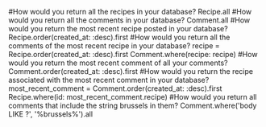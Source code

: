 #How would you return all the recipes in your database?
Recipe.all
#How would you return all the comments in your database?
Comment.all
#How would you return the most recent recipe posted in your database?
Recipe.order(created_at: :desc).first
#How would you return all the comments of the most recent recipe in your database?
recipe = Recipe.order(created_at: :desc).first
Comment.where(recipe: recipe)
#How would you return the most recent comment of all your comments?
Comment.order(created_at: :desc).first
#How would you return the recipe associated with the most recent comment in your database?
most_recent_comment = Comment.order(created_at: :desc).first
Recipe.where(id: most_recent_comment.recipe)
#How would you return all comments that include the string brussels in them?
Comment.where('body LIKE ?', '%brussels%').all
